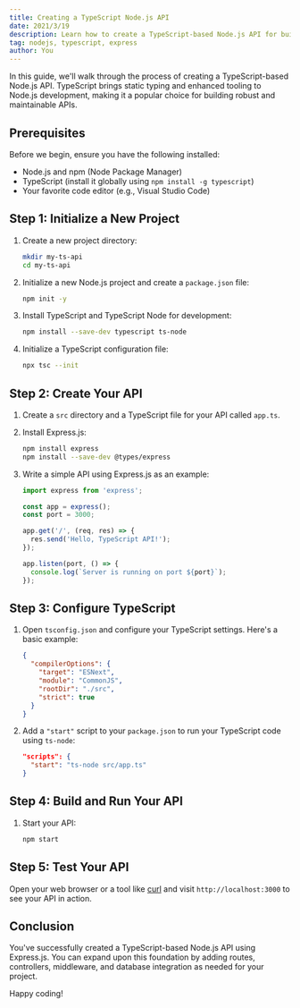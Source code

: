 ```yaml
---
title: Creating a TypeScript Node.js API
date: 2021/3/19
description: Learn how to create a TypeScript-based Node.js API for building robust and maintainable web services.
tag: nodejs, typescript, express
author: You
---
```


In this guide, we'll walk through the process of creating a TypeScript-based Node.js API. TypeScript brings static typing and enhanced tooling to Node.js development, making it a popular choice for building robust and maintainable APIs.

## Prerequisites

Before we begin, ensure you have the following installed:

- Node.js and npm (Node Package Manager)
- TypeScript (install it globally using `npm install -g typescript`)
- Your favorite code editor (e.g., Visual Studio Code)

## Step 1: Initialize a New Project

1. Create a new project directory:

   ```bash
   mkdir my-ts-api
   cd my-ts-api
   ```

2. Initialize a new Node.js project and create a `package.json` file:

   ```bash
   npm init -y
   ```

3. Install TypeScript and TypeScript Node for development:

   ```bash
   npm install --save-dev typescript ts-node
   ```

4. Initialize a TypeScript configuration file:

   ```bash
   npx tsc --init
   ```

## Step 2: Create Your API

1. Create a `src` directory and a TypeScript file for your API called `app.ts`.

2. Install Express.js:

   ```bash
   npm install express
   npm install --save-dev @types/express
   ```

3. Write a simple API using Express.js as an example:

   ```typescript
   import express from 'express';

   const app = express();
   const port = 3000;

   app.get('/', (req, res) => {
     res.send('Hello, TypeScript API!');
   });

   app.listen(port, () => {
     console.log(`Server is running on port ${port}`);
   });
   ```

## Step 3: Configure TypeScript

1. Open `tsconfig.json` and configure your TypeScript settings. Here's a basic example:

   ```json
   {
     "compilerOptions": {
       "target": "ESNext",
       "module": "CommonJS",
       "rootDir": "./src",
       "strict": true
     }
   }
   ```

2. Add a `"start"` script to your `package.json` to run your TypeScript code using `ts-node`:

   ```json
   "scripts": {
     "start": "ts-node src/app.ts"
   }
   ```

## Step 4: Build and Run Your API

1. Start your API:

   ```bash
   npm start
   ```

## Step 5: Test Your API

Open your web browser or a tool like [curl](https://curl.se/) and visit `http://localhost:3000` to see your API in action.

## Conclusion

You've successfully created a TypeScript-based Node.js API using Express.js. You can expand upon this foundation by adding routes, controllers, middleware, and database integration as needed for your project.

Happy coding!
